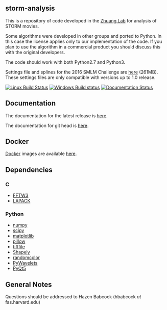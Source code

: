 ## storm-analysis ##
This is a repository of code developed in the [Zhuang Lab](http://zhuang.harvard.edu/) for analysis of STORM movies.

Some algorithms were developed in other groups and ported to Python. In this case the license applies only to our implementation of the code. If you plan to use the algorithm in a commercial product you should discuss this with the original developers.

The code should work with both Python2.7 and Python3.

Settings file and splines for the 2016 SMLM Challenge are [here](http://zhuang.harvard.edu/smlm2016_settings.zip) (261MB). These settings files are only compatible with versions up to 1.0 release.

[![Linux Build Status](https://travis-ci.org/ZhuangLab/storm-analysis.svg?branch=master)](https://travis-ci.org/ZhuangLab/storm-analysis)
[![Windows Build status](https://ci.appveyor.com/api/projects/status/nr6aha5hsn2g84j1?svg=true)](https://ci.appveyor.com/project/HazenBabcock/storm-analysis)
[![Documentation Status](https://readthedocs.org/projects/storm-analysis/badge/?version=latest)](https://readthedocs.org/projects/storm-analysis/)

## Documentation ##

The documentation for the latest release is [here](http://storm-analysis.readthedocs.io/en/stable/).

The documentation for git head is [here](http://storm-analysis.readthedocs.io/en/latest/).

## Docker ##

[Docker](https://www.docker.com) images are available [here](https://hub.docker.com/u/zhuanglab/).

## Dependencies ##

### C ###

* [FFTW3](http://www.fftw.org/)
* [LAPACK](http://www.netlib.org/lapack/)

### Python ###

* [numpy](http://www.numpy.org/)
* [scipy](https://www.scipy.org/)
* [matplotlib](http://matplotlib.org/)
* [pillow](https://python-pillow.org/)
* [tifffile](https://pypi.python.org/pypi/tifffile)
* [Shapely](https://pypi.python.org/pypi/Shapely)
* [randomcolor](https://pypi.python.org/pypi/randomcolor)
* [PyWavelets](https://pypi.python.org/pypi/PyWavelets)
* [PyQt5](https://pypi.python.org/pypi/PyQt5)

## General Notes ##
Questions should be addressed to Hazen Babcock (hbabcock _at_ fas.harvard.edu)
